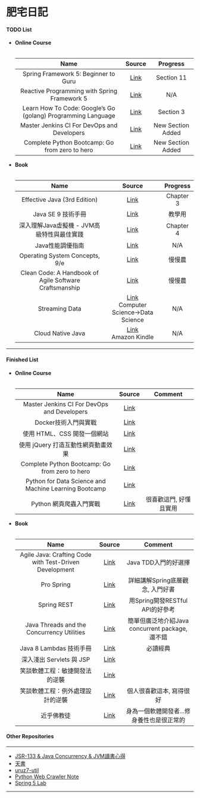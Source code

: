 # 肥宅日記

#### TODO List

* **Online Course**<br /><br />

    | Name | Source | Progress |
    | :-------------: | :-------------: | :-----: |
    | Spring Framework 5: Beginner to Guru | [Link](https://www.udemy.com/spring-framework-5-beginner-to-guru/learn/v4/overview) | Section 11 |
    | Reactive Programming with Spring Framework 5 | [Link](https://www.udemy.com/reactive-programming-with-spring-framework-5/learn/v4/overview) | N/A |
    | Learn How To Code: Google’s Go (golang) Programming Language | [Link](https://www.udemy.com/learn-how-to-code/learn/v4/overview) | Section 3 |
    | Master Jenkins CI For DevOps and Developers | [Link](https://www.udemy.com/the-complete-jenkins-course-for-developers-and-devops/learn/v4/overview)| New Section Added |
    | Complete Python Bootcamp: Go from zero to hero | [Link](https://www.udemy.com/complete-python-bootcamp/learn/v4/overview) | New Section Added |

* **Book**<br /><br />

    | Name | Source | Progress |
    | :-------------: | :-------------: | :-----: |
    | Effective Java (3rd Edition) | [Link](https://www.amazon.com/Effective-Java-3rd-Joshua-Bloch/dp/0134685997/ref=mt_paperback?_encoding=UTF8&me=) | Chapter 3 |
    | Java SE 9 技術手冊 | [Link](https://www.tenlong.com.tw/products/9789864766758)| 教學用 |
    | 深入理解Java虛擬機 - JVM高級特性與最佳實踐 | [Link](https://www.tenlong.com.tw/products/9787111421900) | Chapter 4 |
    | Java性能調優指南 | [Link](https://www.tenlong.com.tw/products/9787121309816) | N/A |
    | Operating System Concepts, 9/e | [Link](https://www.tenlong.com.tw/products/9781118093757) | 慢慢農 |
    | Clean Code: A Handbook of Agile Software Craftsmanship | [Link](https://www.tenlong.com.tw/products/9789862017050) | 慢慢農 |
    | Streaming Data | [Link](https://www.tenlong.com.tw/products/9781617292286)  <br /> Computer Science->Data Science | N/A |
    | Cloud Native Java | [Link](https://www.tenlong.com.tw/products/9781449374648) <br /> Amazon Kindle | N/A |
___

#### Finished List

* **Online Course**<br /><br />

    | Name | Source | Comment |
    | :-------------: | :-------------: | :-------------: |
    | Master Jenkins CI For DevOps and Developers | [Link](https://www.udemy.com/the-complete-jenkins-course-for-developers-and-devops/learn/v4/overview) | |
    | Docker技術入門與實戰 | [Link](https://www.udemy.com/docker-china/learn/v4/overview) | |
    | 使用 HTML、CSS 開發一個網站 | [Link](https://www.udemy.com/html-css-learning/learn/v4/overview) | |
    | 使用 jQuery 打造互動性網頁動畫效果 | [Link](https://www.udemy.com/jquery-learning/learn/v4/overview) | |
    | Complete Python Bootcamp: Go from zero to hero | [Link](https://www.udemy.com/complete-python-bootcamp/learn/v4/overview) | |
    | Python for Data Science and Machine Learning Bootcamp | [Link](https://www.udemy.com/python-for-data-science-and-machine-learning-bootcamp/learn/v4/overview) | |
    | Python 網頁爬蟲入門實戰 | [Link](https://hahow.in/courses/58744feda8aae907000d06c0/discussions) | 很喜歡這門, 好懂且實用 |

* **Book**<br /><br />

    | Name | Source | Comment |
    | :-------------: | :-------------: | :-------------: |
    | Agile Java: Crafting Code with Test-Driven Development | [Link](https://www.tenlong.com.tw/products/9780131482395) | Java TDD入門的好選擇 |
    | Pro Spring | [Link](https://www.tenlong.com.tw/products/9781430261513) | 詳細講解Spring底層觀念, 入門好書 |
    | Spring REST | [Link](https://www.tenlong.com.tw/products/9781484208243) | 用Spring開發RESTful API的好參考 |
    | Java Threads and the Concurrency Utilities | [Link](https://www.tenlong.com.tw/products/9781484216996) | 簡單但廣泛地介紹Java concurrent package, 還不錯 |
    | Java 8 Lambdas 技術手冊 | [Link](https://www.tenlong.com.tw/products/9789863474067) | 必讀經典 |
    | 深入淺出 Servlets 與 JSP | [Link](https://www.tenlong.com.tw/products/9789866840265) | |
    | 笑談軟體工程：敏捷開發法的逆襲 | [Link](https://www.tenlong.com.tw/products/9789866072956) | |
    | 笑談軟體工程：例外處理設計的逆襲 | [Link](https://www.tenlong.com.tw/products/9789865740382) | 個人很喜歡這本, 寫得很好 |
    | 近乎佛教徒 | [Link](http://www.books.com.tw/products/0010468350) | 身為一個軟體開發者...修身養性也是很正常的 |

#### Other Repositories

___

* [JSR-133 & Java Concurrency & JVM讀書心得](https://www.gitbook.com/book/yotsuba1022/about-java-memory-model-jmm-a-k-a-jsr-133/details)
* [天書](https://www.gitbook.com/book/yotsuba1022/scrapbook/details)
* [uruz7-util](https://github.com/yotsuba1022/uruz7-util)
* [Python Web Crawler Note](https://www.gitbook.com/book/yotsuba1022/python-web-crawler-note/details)
* [Spring 5 Lab](https://github.com/yotsuba1022/spring5-lab)

___
